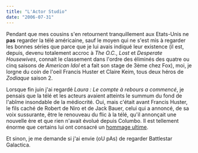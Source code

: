 ```yaml
---
title: "L'Actor Studio"
date: "2006-07-31"
---
```


Pendant que mes cousins s'en retournent tranquillement aux Etats-Unis ne **pas** regarder la télé américaine, sauf le moyen qui ne s'est mis à regarder les bonnes séries que parce que je lui avais indiqué leur existence (il est, depuis, devenu totalement accroc à _The O.C._, _Lost_ et _Desperate Housewives_, connait le classement dans l'ordre des éliminés des quatre ou cinq saisons de _American Idol_ et a fait son stage de 3ème chez Fox), moi, je lorgne du coin de l'oeil Francis Huster et Claire Keim, tous deux héros de _Zodiaque_ saison 2.

Lorsque fin juin j'ai regardé _Laura : Le compte à rebours a commencé_, je pensais que la télé et les acteurs avaient atteints le summum du fond de l'abîme insondable de la médiocrité. Oui, mais c'était avant Francis Huster, le fils caché de Robert de Niro et de Jack Bauer, celui qui a annoncé, de sa voix sussurante, être le renouveau du flic à la télé, qu'il annonçait une nouvelle ère et que rien n'avait évolué depuis Columbo. Il est tellement énorme que certains lui ont consacré un [hommage ultime](http://blog.jolipoulpy.com/index.php?2006/07/30/301-nouveau-film).

Et sinon, je me demande si j'ai envie (oU pAs) de regarder Battlestar Galactica.
